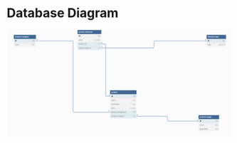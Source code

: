 # Database Diagram

<!-- TODO: Add database diagram -->

![img](./Screen%20Shot%202022-08-26%20at%2011.36.09%20AM.png)
